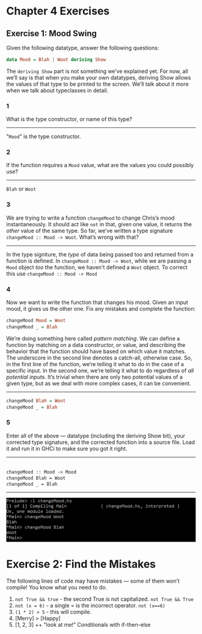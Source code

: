 # Chapter 4 Exercises

## Exercise 1: Mood Swing

Given the following datatype, answer the following questions:
```haskell
data Mood = Blah | Woot deriving Show
```
The `deriving Show` part is not something we’ve explained yet. For
now, all we’ll say is that when you make your own datatypes, deriving
Show allows the values of that type to be printed to the screen. We’ll
talk about it more when we talk about typeclasses in detail.

### 1

What is the type constructor, or name of this type?

---

"`Mood`" is the type constructor.

### 2

If the function requires a `Mood` value, what are the values you
could possibly use?

---
`Blah` or `Woot`

### 3

We are trying to write a function `changeMood` to change Chris’s
mood instantaneously. It should act like `not` in that, given one
value, it returns the _other_ value of the same type. So far, we’ve
written a type signature `changeMood :: Mood -> Woot`. What’s wrong
with that?

---
In the type signiture, the _type_ of data being passed too and returned from a function is defined. In `changeMood :: Mood -> Woot`, while we are passing a `Mood` object _too_ the function, we haven't defined a `Woot` object. To correct this use `changeMood :: Mood -> Mood`
### 4

Now we want to write the function that changes his mood. Given
an input mood, it gives us the other one. Fix any mistakes and
complete the function:
```haskell
changeMood Mood = Woot
changeMood _ = Blah
```
We’re doing something here called _pattern matching_. We can
define a function by matching on a data constructor, or value,
and describing the behavior that the function should have based
on which value it matches. The underscore in the second line
denotes a catch-all, otherwise case. So, in the first line of the
function, we’re telling it what to do in the case of a specific input.
In the second one, we’re telling it what to do regardless of _all
potential inputs_. It’s trivial when there are only two potential
values of a given type, but as we deal with more complex cases,
it can be convenient.

---
```haskell
changeMood Blah = Woot
changeMood _ = Blah
```

### 5

Enter all of the above — datatype (including the deriving Show
bit), your corrected type signature, and the corrected function
into a source file. Load it and run it in GHCi to make sure you
got it right.

---
```data Mood = Blah | Woot deriving Show

changeMood :: Mood -> Mood
changeMood Blah = Woot
changeMood _ = Blah
```

---

![alt text](changeMoodCmd.png "Command Line")


# Exercise 2: Find the Mistakes

The following lines of code may have mistakes — some of
them won’t compile! You know what you need to do.
1. `not True && true` - the second True is not capitalized. `not True && True`
2. `not (x = 6)` - a single = is the incorrect operator. `not (x==6)`
3. `(1 * 2) > 5` - this will compile.
4. [Merry] > [Happy]
5. [1, 2, 3] ++ "look at me!"
Conditionals with if-then-else